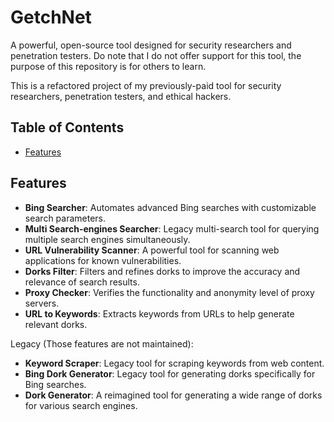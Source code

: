 # GetchNet   
A powerful, open-source tool designed for security researchers and penetration testers.
Do note that I do not offer support for this tool, the purpose of this repository is for others to learn.  

This is a refactored project of my previously-paid tool for security researchers, penetration testers, and ethical hackers.  

## Table of Contents

- [Features](#features)  

## Features

- **Bing Searcher**: Automates advanced Bing searches with customizable search parameters.
- **Multi Search-engines Searcher**: Legacy multi-search tool for querying multiple search engines simultaneously.
- **URL Vulnerability Scanner**: A powerful tool for scanning web applications for known vulnerabilities.
- **Dorks Filter**: Filters and refines dorks to improve the accuracy and relevance of search results.
- **Proxy Checker**: Verifies the functionality and anonymity level of proxy servers.
- **URL to Keywords**: Extracts keywords from URLs to help generate relevant dorks.

Legacy (Those features are not maintained):
- **Keyword Scraper**: Legacy tool for scraping keywords from web content.
- **Bing Dork Generator**: Legacy tool for generating dorks specifically for Bing searches.
- **Dork Generator**: A reimagined tool for generating a wide range of dorks for various search engines.
